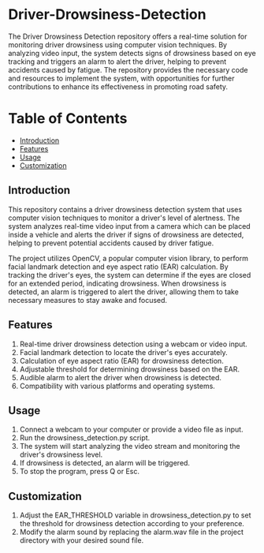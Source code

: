 # Driver-Drowsiness-Detection

The Driver Drowsiness Detection repository offers a real-time solution for monitoring driver drowsiness using computer vision techniques. By analyzing video input, the system detects signs of drowsiness based on eye tracking and triggers an alarm to alert the driver, helping to prevent accidents caused by fatigue. The repository provides the necessary code and resources to implement the system, with opportunities for further contributions to enhance its effectiveness in promoting road safety.



# Table of Contents
- [Introduction]()
- [Features]()
- [Usage]()
- [Customization]()

## Introduction
This repository contains a driver drowsiness detection system that uses computer vision techniques to monitor a driver's level of alertness. The system analyzes real-time video input from a camera which can be placed inside a vehicle and alerts the driver if signs of drowsiness are detected, helping to prevent potential accidents caused by driver fatigue.

The project utilizes OpenCV, a popular computer vision library, to perform facial landmark detection and eye aspect ratio (EAR) calculation. By tracking the driver's eyes, the system can determine if the eyes are closed for an extended period, indicating drowsiness. When drowsiness is detected, an alarm is triggered to alert the driver, allowing them to take necessary measures to stay awake and focused.


## Features
1) Real-time driver drowsiness detection using a webcam or video input.
2) Facial landmark detection to locate the driver's eyes accurately.
3) Calculation of eye aspect ratio (EAR) for drowsiness detection.
4) Adjustable threshold for determining drowsiness based on the EAR.
5) Audible alarm to alert the driver when drowsiness is detected.
6) Compatibility with various platforms and operating systems.

## Usage
1) Connect a webcam to your computer or provide a video file as input.
2) Run the drowsiness_detection.py script.
3) The system will start analyzing the video stream and monitoring the driver's drowsiness level.
4) If drowsiness is detected, an alarm will be triggered.
6) To stop the program, press Q or Esc.

## Customization
1) Adjust the EAR_THRESHOLD variable in drowsiness_detection.py to set the threshold for drowsiness detection according to your preference.
2) Modify the alarm sound by replacing the alarm.wav file in the project directory with your desired sound file.




